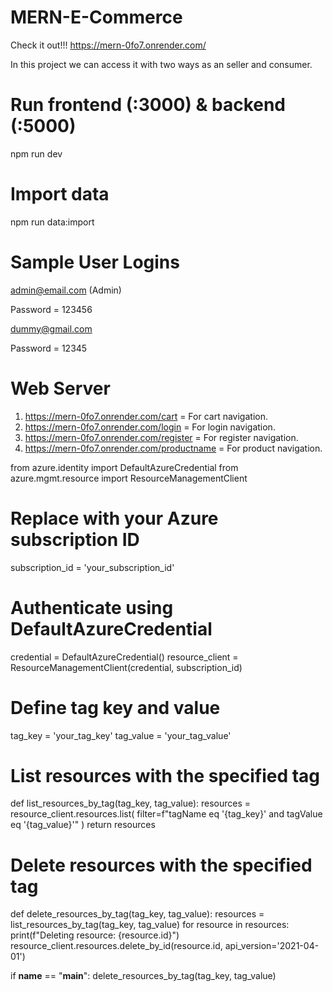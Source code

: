 # MERN-E-Commerce

Check it out!!!
https://mern-0fo7.onrender.com/

In this project we can access it with two ways as an seller and consumer.

# Run frontend (:3000) & backend (:5000)
npm run dev

# Import data
npm run data:import

# Sample User Logins

admin@email.com (Admin)

Password = 123456

dummy@gmail.com

Password = 12345

# Web Server

1. https://mern-0fo7.onrender.com/cart   = For cart navigation.
2. https://mern-0fo7.onrender.com/login  = For login  navigation.
3. https://mern-0fo7.onrender.com/register  = For register  navigation.
4. https://mern-0fo7.onrender.com/productname  = For product  navigation.


from azure.identity import DefaultAzureCredential
from azure.mgmt.resource import ResourceManagementClient

# Replace with your Azure subscription ID
subscription_id = 'your_subscription_id'

# Authenticate using DefaultAzureCredential
credential = DefaultAzureCredential()
resource_client = ResourceManagementClient(credential, subscription_id)

# Define tag key and value
tag_key = 'your_tag_key'
tag_value = 'your_tag_value'

# List resources with the specified tag
def list_resources_by_tag(tag_key, tag_value):
    resources = resource_client.resources.list(
        filter=f"tagName eq '{tag_key}' and tagValue eq '{tag_value}'"
    )
    return resources

# Delete resources with the specified tag
def delete_resources_by_tag(tag_key, tag_value):
    resources = list_resources_by_tag(tag_key, tag_value)
    for resource in resources:
        print(f"Deleting resource: {resource.id}")
        resource_client.resources.delete_by_id(resource.id, api_version='2021-04-01')

if __name__ == "__main__":
    delete_resources_by_tag(tag_key, tag_value)
